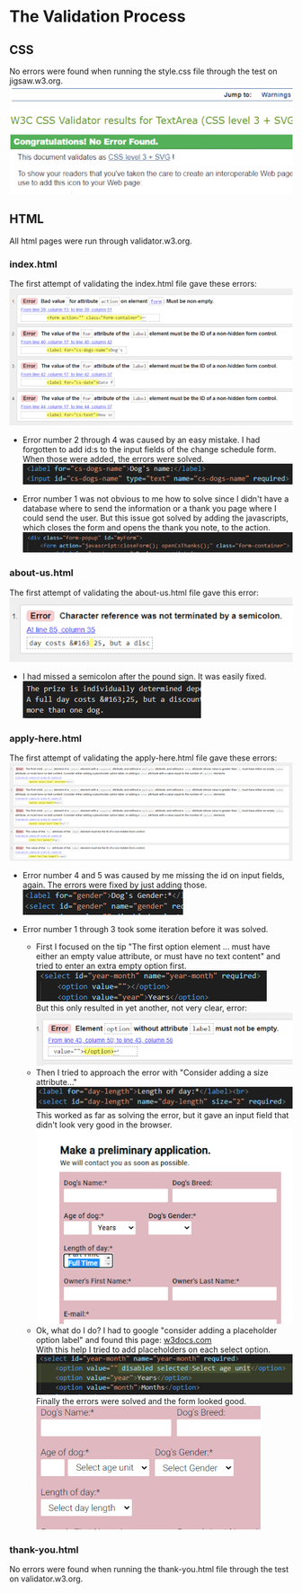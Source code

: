 # The Validation Process
## CSS
No errors were found when running the style.css file through the test on jigsaw.w3.org.
![Test result css](assets/images/readme_images/no_error_css.png)

## HTML
All html pages were run through validator.w3.org.
### index.html
The first attempt of validating the index.html file gave these errors:  
![Index file errors](assets/images/readme_images/error_index.png)  
- Error number 2 through 4 was caused by an easy mistake. I had forgotten to add id:s to the input fields of the change schedule form.
When those were added, the errors were solved.  
![Index file errors fix](assets/images/readme_images/error_index_fix.png)  
  
- Error number 1 was not obvious to me how to solve since I didn't have a database where to send the information or a thank you page where I could send the user. But this issue got solved by adding the javascripts, which closes the form and opens the thank you note, to the action.  
![Index file error fix](assets/images/readme_images/error_index_fix_2.png)

### about-us.html
The first attempt of validating the about-us.html file gave this error:  
![About-us file error](assets/images/readme_images/error_about.png)
- I had missed a semicolon after the pound sign. It was easily fixed.  
![About-us file error fix](assets/images/readme_images/error_about_fix.png)

### apply-here.html
The first attempt of validating the apply-here.html file gave these errors:  
![Apply-here file error](assets/images/readme_images/error_apply.png)  
- Error number 4 and 5 was caused by me missing the id on input fields, again. The errors were fixed by just adding those.  
![Apply-here file error fix](assets/images/readme_images/error_apply_fix.png)  

- Error number 1 through 3 took some iteration before it was solved.
  - First I focused on the tip "The first option element ... must have either an empty value attribute, or must have no text content" and tried to enter an extra empty option first.  
  ![Apply-here file error fix](assets/images/readme_images/error_apply_fix_2.png)  
  But this only resulted in yet another, not very clear, error:  
  ![Apply-here file error](assets/images/readme_images/error_apply_2.png)
  - Then I tried to approach the error with "Consider adding a size attribute..."  
  ![Apply-here file error fix](assets/images/readme_images/error_apply_fix_3.png)  
  This worked as far as solving the error, but it gave an input field that didn't look very good in the browser.  
  ![Apply form with size attribute](assets/images/readme_images/apply_form_w_size_attr.png)
  - Ok, what do I do? I had to google "consider adding a placeholder option label" and found this page: [w3docs.com](https://www.w3docs.com/snippets/css/how-to-create-a-placeholder-for-an-html5-select-box-by-using-only-html-and-css.html)  
  With this help I tried to add placeholders on each select option.  
  ![Apply-here file error fix](assets/images/readme_images/error_apply_fix_4.png)  
  Finally the errors were solved and the form looked good.  
  ![Apply form with placeholder option](assets/images/readme_images/apply_form_w_placeholder.png)  

### thank-you.html
No errors were found when running the thank-you.html file through the test on validator.w3.org.


